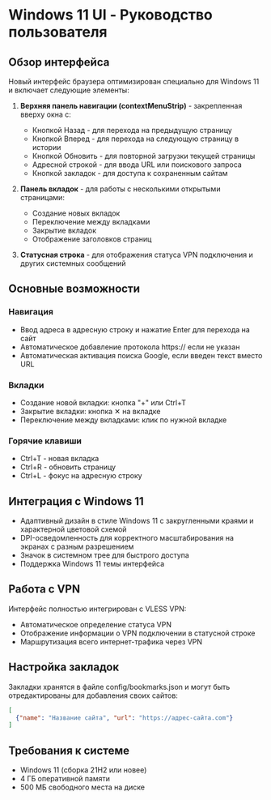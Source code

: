 # Windows 11 UI - Руководство пользователя

## Обзор интерфейса

Новый интерфейс браузера оптимизирован специально для Windows 11 и включает следующие элементы:

1. **Верхняя панель навигации (contextMenuStrip)** - закрепленная вверху окна с:
   - Кнопкой Назад - для перехода на предыдущую страницу
   - Кнопкой Вперед - для перехода на следующую страницу в истории
   - Кнопкой Обновить - для повторной загрузки текущей страницы
   - Адресной строкой - для ввода URL или поискового запроса
   - Кнопкой закладок - для доступа к сохраненным сайтам

2. **Панель вкладок** - для работы с несколькими открытыми страницами:
   - Создание новых вкладок
   - Переключение между вкладками
   - Закрытие вкладок
   - Отображение заголовков страниц

3. **Статусная строка** - для отображения статуса VPN подключения и других системных сообщений

## Основные возможности

### Навигация
- Ввод адреса в адресную строку и нажатие Enter для перехода на сайт
- Автоматическое добавление протокола https:// если не указан
- Автоматическая активация поиска Google, если введен текст вместо URL

### Вкладки
- Создание новой вкладки: кнопка "+" или Ctrl+T
- Закрытие вкладки: кнопка ✕ на вкладке
- Переключение между вкладками: клик по нужной вкладке

### Горячие клавиши
- Ctrl+T - новая вкладка
- Ctrl+R - обновить страницу
- Ctrl+L - фокус на адресную строку

## Интеграция с Windows 11

- Адаптивный дизайн в стиле Windows 11 с закругленными краями и характерной цветовой схемой
- DPI-осведомленность для корректного масштабирования на экранах с разным разрешением
- Значок в системном трее для быстрого доступа
- Поддержка Windows 11 темы интерфейса

## Работа с VPN

Интерфейс полностью интегрирован с VLESS VPN:
- Автоматическое определение статуса VPN
- Отображение информации о VPN подключении в статусной строке
- Маршрутизация всего интернет-трафика через VPN

## Настройка закладок

Закладки хранятся в файле config/bookmarks.json и могут быть отредактированы для добавления своих сайтов:
```json
[
  {"name": "Название сайта", "url": "https://адрес-сайта.com"}
]
```

## Требования к системе

- Windows 11 (сборка 21H2 или новее)
- 4 ГБ оперативной памяти
- 500 МБ свободного места на диске
